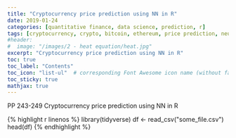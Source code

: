 ```yaml
---
title: "Cryptocurrency price prediction using NN in R"
date: 2019-01-24
categories: [quantitative finance, data science, prediction, r]
tags: [cryptocurrency, crypto, bitcoin, ethereum, price prediction, neural networks, nn, R, statistics]
#header:
#  image: "/images/2 - heat equation/heat.jpg"
excerpt: "Cryptocurrency price prediction using NN in R"
toc: true
toc_label: "Contents"
toc_icon: "list-ul"  # corresponding Font Awesome icon name (without fa prefix
toc_sticky: true
mathjax: true
---
```

PP 243-249 Cryptocurrency price prediction using NN in R


{% highlight r linenos %}
library(tidyverse)
df <- read_csv("some_file.csv")
head(df)
{% endhighlight %}
